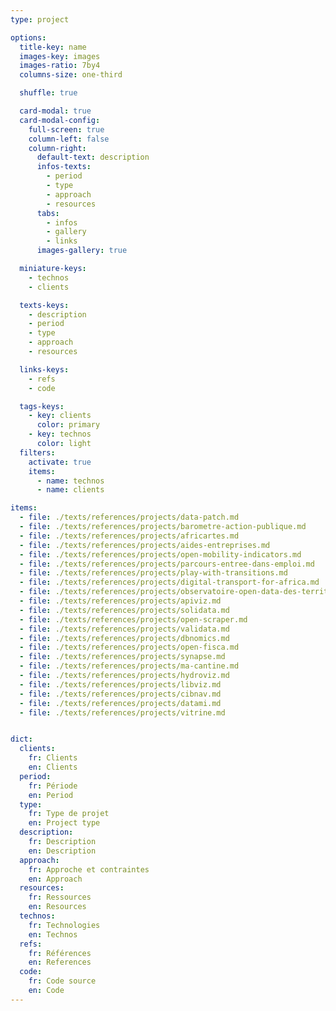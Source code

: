 ```yaml
---
type: project

options:
  title-key: name
  images-key: images
  images-ratio: 7by4
  columns-size: one-third

  shuffle: true

  card-modal: true
  card-modal-config:
    full-screen: true
    column-left: false
    column-right: 
      default-text: description
      infos-texts: 
        - period
        - type
        - approach
        - resources
      tabs:
        - infos
        - gallery 
        - links 
      images-gallery: true

  miniature-keys: 
    - technos
    - clients

  texts-keys: 
    - description 
    - period
    - type
    - approach
    - resources

  links-keys: 
    - refs 
    - code

  tags-keys: 
    - key: clients
      color: primary
    - key: technos
      color: light
  filters: 
    activate: true
    items: 
      - name: technos
      - name: clients

items: 
  - file: ./texts/references/projects/data-patch.md
  - file: ./texts/references/projects/barometre-action-publique.md
  - file: ./texts/references/projects/africartes.md
  - file: ./texts/references/projects/aides-entreprises.md
  - file: ./texts/references/projects/open-mobility-indicators.md
  - file: ./texts/references/projects/parcours-entree-dans-emploi.md
  - file: ./texts/references/projects/play-with-transitions.md
  - file: ./texts/references/projects/digital-transport-for-africa.md
  - file: ./texts/references/projects/observatoire-open-data-des-territoires.md
  - file: ./texts/references/projects/apiviz.md
  - file: ./texts/references/projects/solidata.md
  - file: ./texts/references/projects/open-scraper.md
  - file: ./texts/references/projects/validata.md
  - file: ./texts/references/projects/dbnomics.md
  - file: ./texts/references/projects/open-fisca.md
  - file: ./texts/references/projects/synapse.md
  - file: ./texts/references/projects/ma-cantine.md
  - file: ./texts/references/projects/hydroviz.md
  - file: ./texts/references/projects/libviz.md
  - file: ./texts/references/projects/cibnav.md
  - file: ./texts/references/projects/datami.md
  - file: ./texts/references/projects/vitrine.md


dict:
  clients:
    fr: Clients
    en: Clients
  period:
    fr: Période
    en: Period
  type:
    fr: Type de projet
    en: Project type
  description:
    fr: Description
    en: Description
  approach:
    fr: Approche et contraintes
    en: Approach
  resources:
    fr: Ressources
    en: Resources
  technos:
    fr: Technologies
    en: Technos
  refs:
    fr: Références
    en: References
  code:
    fr: Code source
    en: Code
---
```

